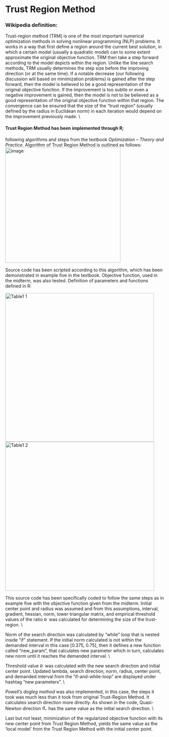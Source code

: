 # Trust Region Method
### Wikipedia definition:
Trust-region method (TRM) is one of the most important numerical optimization methods in solving nonlinear programming (NLP) problems. It works in a way that first define a region around the current best solution, in which a certain model (usually a quadratic model) can to some extent approximate the original objective function. TRM then take a step forward according to the model depicts within the region. Unlike the line search methods, TRM usually determines the step size before the improving direction (or at the same time). If a notable decrease (our following discussion will based on minimization problems) is gained after the step forward, then the model is believed to be a good representation of the original objective function. If the improvement is too subtle or even a negative improvement is gained, then the model is not to be believed as a good representation of the original objective function within that region. The convergence can be ensured that the size of the “trust region” (usually defined by the radius in Euclidean norm) in each iteration would depend on the improvement previously made.
\

#### Trust Region Method has been implemented through R; 
following algorithms and steps from the textbook *Optimization – Theory and Practice*. Algorithm of Trust Region Method is outlined as follows: 
<img width="365" alt="image" src="https://user-images.githubusercontent.com/26233980/56931342-add7d380-6aad-11e9-8426-51b0f05b75be.png">

Source code has been scripted according to this algorithm, which has been demonstrated in example five in the textbook. Objective function, used in the midterm, was also tested.
Definition of parameters and functions defined in R:

<img width="471" alt="Table1 1" src="https://user-images.githubusercontent.com/26233980/56931948-da8cea80-6aaf-11e9-8b30-60861b29f7c2.png">
<img width="472" alt="Table1 2" src="https://user-images.githubusercontent.com/26233980/56931956-e11b6200-6aaf-11e9-8933-4e7e392bdcdf.png">

This source code has been specifically coded to follow the same steps as in example five with the objective function given from the midterm. Initial center point and radius was assumed and from this assumptions, interval, gradient, hessian, norm, lower triangular matrix, and empirical threshold values of the ratio  <img width="12" alt="R_k" src="https://user-images.githubusercontent.com/26233980/56932176-ad8d0780-6ab0-11e9-824e-d08eac3c7a93.png">  was calculated for determining the size of the trust-region. \

Norm of the search direction was calculated by “while” loop that is nested inside “if” statement. If the initial norm calculated is not within the demanded interval in this case [0.375, 0.75], then it defines a new function called “new_param”, that calculates new parameter which in turn, calculates new norm until it reaches the demanded interval. \

Threshold value <img width="12" alt="R_k" src="https://user-images.githubusercontent.com/26233980/56932176-ad8d0780-6ab0-11e9-824e-d08eac3c7a93.png"> was calculated with the new search direction and initial center point. Updated lambda, search direction, norm, radius, center point, and demanded interval from the “if-and-while-loop” are displayed under hashtag “new parameters”. \

*Powell’s dogleg method* was also implemented, in this case, the steps it took was much less than it took from original Trust-Region Method. It calculates search direction more directly. As shown in the code, Quasi-Newton direction <img width="16" alt="d_N" src="https://user-images.githubusercontent.com/26233980/56932338-491e7800-6ab1-11e9-8733-51ff457fe0d2.png"> has the same value as the initial search direction. \

Last but not least, minimization of the regularized objective function with its new center point from Trust Region Method, yields the same value as the ‘local model’ from the Trust Region Method with the initial center point.
